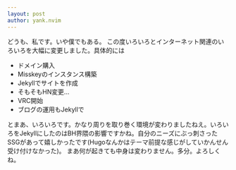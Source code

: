 ```yaml
---
layout: post
author: yank.nvim
---
```


どうも、私です。いや僕でもある。
この度いろいろとインターネット関連のいろいろを大幅に変更しました。具体的には
- ドメイン購入
- Misskeyのインスタンス構築
- Jekyllでサイトを作成
- そもそもHN変更…
- VRC開始
- ブログの運用もJekyllで

とまあ、いろいろです。かなり周りを取り巻く環境が変わりましたねえ。いろいろをJekyllにしたのはBH界隈の影響ですかね。自分のニーズにぶっ刺さったSSGがあって嬉しかったです(Hugoなんかはテーマ前提な感じがしていかんせん受け付けなかった)。
まあ何が起きても中身は変わりません。多分。よろしくね。
